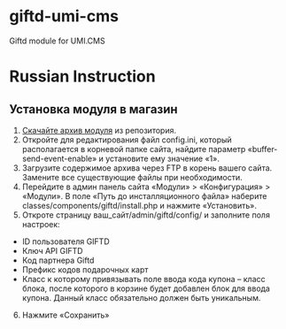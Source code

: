 # giftd-umi-cms
Giftd module for UMI.CMS


Russian Instruction
===============

Установка модуля в магазин
--------------------------


1. [Скачайте архив модуля](https://github.com/Giftd/giftd-umi-cms) из репозитория.
2. Откройте для редактирования файл config.ini, который располагается в корневой папке сайта, найдите параметр «buffer-send-event-enable» и установите ему значение «1».
3. Загрузите содержимое архива через FTP в корень вашего сайта. Замените все существующие файлы при необходимости.
4. Перейдите в админ панель сайта «Модули» > «Конфигурация» > «Модули». В поле «Путь до инсталляционного файла» наберите classes/components/giftd/install.php и нажмите «Установить».
5. Откроте страницу ваш_сайт/admin/giftd/config/ и заполните поля настроек:
* ID пользователя GIFTD
* Ключ API GIFTD
* Код партнера Giftd
* Префикс кодов подарочных карт
* Класс к которому привязывать поле ввода кода купона – класс блока, после которого в корзине будет добавлен блок для ввода купона. Данный класс обязательно должен быть уникальным.
6. Нажмите «Сохранить»
